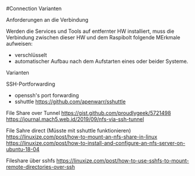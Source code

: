 #Connection Varianten

Anforderungen an die Verbindung

Werden die Services und Tools auf entfernter HW installiert, muss die Verbindung zwischen dieser HW und dem Raspibolt folgende MErkmale aufweisen:
- verschlüsselt
- automatischer Aufbau nach dem Aufstarten eines oder beider Systeme.


Varianten

SSH-Portforwarding

- openssh's port forwarding
- sshuttle https://github.com/apenwarr/sshuttle


File Share over Tunnel
https://gist.github.com/proudlygeek/5721498
https://journal.mach5.web.id/2019/09/nfs-via-ssh-tunnel

File Sahre direct (Müsste mit sshuttle funktionieren)
https://linuxize.com/post/how-to-mount-an-nfs-share-in-linux
https://linuxize.com/post/how-to-install-and-configure-an-nfs-server-on-ubuntu-18-04

Fileshare über sshfs
https://linuxize.com/post/how-to-use-sshfs-to-mount-remote-directories-over-ssh



